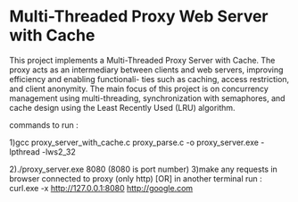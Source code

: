 # Multi-Threaded Proxy Web Server with Cache
This project implements a Multi-Threaded Proxy Server with Cache. The proxy acts as an
intermediary between clients and web servers, improving efficiency and enabling functionali-
ties such as caching, access restriction, and client anonymity. The main focus of this project
is on concurrency management using multi-threading, synchronization with semaphores, and
cache design using the Least Recently Used (LRU) algorithm.

commands to run :

1)gcc proxy_server_with_cache.c proxy_parse.c -o proxy_server.exe -lpthread -lws2_32

2)./proxy_server.exe 8080 (8080 is port number)
3)make any requests in browser connected to proxy (only http) 
 [OR] 
 in another terminal run :
 curl.exe -x http://127.0.0.1:8080 http://google.com


